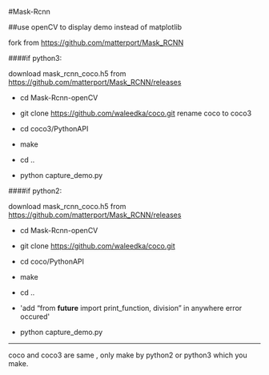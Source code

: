 #Mask-Rcnn 

##use openCV to display demo instead of matplotlib

fork from https://github.com/matterport/Mask_RCNN

####if python3:

download mask_rcnn_coco.h5 from https://github.com/matterport/Mask_RCNN/releases
* cd Mask-Rcnn-openCV
* git clone https://github.com/waleedka/coco.git
rename coco to coco3
* cd coco3/PythonAPI
* make

* cd ..
* python capture_demo.py

####if python2:

download mask_rcnn_coco.h5 from https://github.com/matterport/Mask_RCNN/releases
* cd Mask-Rcnn-openCV
* git clone https://github.com/waleedka/coco.git
* cd coco/PythonAPI
* make

* cd ..
* 'add “from __future__ import print_function, division” in anywhere error occured'
* python capture_demo.py

----------------
coco and coco3 are same , only make by python2 or python3 which you make.

